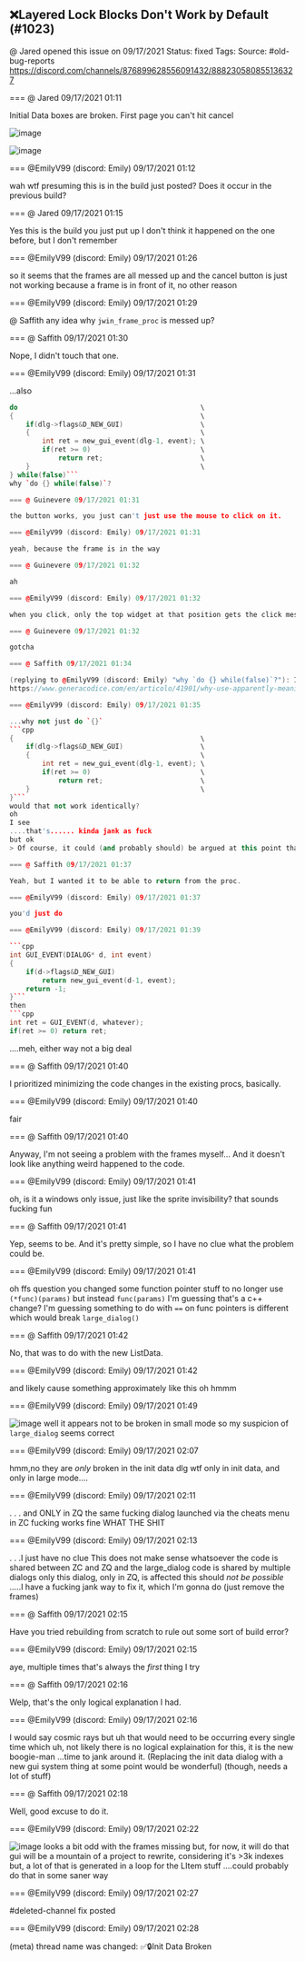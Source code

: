 ## ❌Layered Lock Blocks Don't Work by Default (#1023)
@ Jared opened this issue on 09/17/2021
Status: fixed
Tags: 
Source: #old-bug-reports https://discord.com/channels/876899628556091432/888230580855136327


=== @ Jared 09/17/2021 01:11

Initial Data boxes are broken. First page you can't hit cancel

![image](https://cdn.discordapp.com/attachments/888230580855136327/888230614900297788/unknown.png?ex=65ea65b9&is=65d7f0b9&hm=02639f336b8c0d9e4af55f5d25a4d8599d6c135a879809c5dbaba457e580ae33&)

![image](https://cdn.discordapp.com/attachments/888230580855136327/888230700044681326/unknown.png?ex=65ea65cd&is=65d7f0cd&hm=f5531b4f922b6d62bb491f9190d5abcbbea8289bf4eac439e628189df1c7b43d&)

=== @EmilyV99 (discord: Emily) 09/17/2021 01:12

wah
wtf
presuming this is in the build just posted?
Does it occur in the previous build?

=== @ Jared 09/17/2021 01:15

Yes this is the build you just put up
I don't think it happened on the one before, but I don't remember

=== @EmilyV99 (discord: Emily) 09/17/2021 01:26

so it seems that the frames are all messed up
and the cancel button is just not working because a frame is in front of it, no other reason

=== @EmilyV99 (discord: Emily) 09/17/2021 01:29

@ Saffith any idea why `jwin_frame_proc` is messed up?

=== @ Saffith 09/17/2021 01:30

Nope, I didn't touch that one.

=== @EmilyV99 (discord: Emily) 09/17/2021 01:31

...also
```cpp
do                                             \
{                                              \
    if(dlg->flags&D_NEW_GUI)                   \
    {                                          \
        int ret = new_gui_event(dlg-1, event); \
        if(ret >= 0)                           \
            return ret;                        \
    }                                          \
} while(false)```
why `do {} while(false)`?

=== @ Guinevere 09/17/2021 01:31

the button works, you just can't just use the mouse to click on it.

=== @EmilyV99 (discord: Emily) 09/17/2021 01:31

yeah, because the frame is in the way

=== @ Guinevere 09/17/2021 01:32

ah

=== @EmilyV99 (discord: Emily) 09/17/2021 01:32

when you click, only the top widget at that position gets the click message

=== @ Guinevere 09/17/2021 01:32

gotcha

=== @ Saffith 09/17/2021 01:34

(replying to @EmilyV99 (discord: Emily) "why `do {} while(false)`?"): It's basically a trick to make it work like a regular statement.
https://www.generacodice.com/en/articolo/41901/why-use-apparently-meaningless-do-while-and-if-else-statements-in-macros-

=== @EmilyV99 (discord: Emily) 09/17/2021 01:35

...why not just do `{}`
```cpp
{                                              \
    if(dlg->flags&D_NEW_GUI)                   \
    {                                          \
        int ret = new_gui_event(dlg-1, event); \
        if(ret >= 0)                           \
            return ret;                        \
    }                                          \
}```
would that not work identically?
oh
I see
....that's...... kinda jank as fuck
but ok
> Of course, it could (and probably should) be argued at this point that it would be better to declare BAR as an actual function, not a macro.

=== @ Saffith 09/17/2021 01:37

Yeah, but I wanted it to be able to return from the proc.

=== @EmilyV99 (discord: Emily) 09/17/2021 01:37

you'd just do

=== @EmilyV99 (discord: Emily) 09/17/2021 01:39

```cpp
int GUI_EVENT(DIALOG* d, int event)
{
    if(d->flags&D_NEW_GUI)
        return new_gui_event(d-1, event);
    return -1;
}```
then
```cpp
int ret = GUI_EVENT(d, whatever);
if(ret >= 0) return ret;
```
....meh, either way
not a big deal

=== @ Saffith 09/17/2021 01:40

I prioritized minimizing the code changes in the existing procs, basically.

=== @EmilyV99 (discord: Emily) 09/17/2021 01:40

fair

=== @ Saffith 09/17/2021 01:40

Anyway, I'm not seeing a problem with the frames myself...
And it doesn't look like anything weird happened to the code.

=== @EmilyV99 (discord: Emily) 09/17/2021 01:41

oh, is it a windows only issue, just like the sprite invisibility?
that sounds fucking fun

=== @ Saffith 09/17/2021 01:41

Yep, seems to be.
And it's pretty simple, so I have no clue what the problem could be.

=== @EmilyV99 (discord: Emily) 09/17/2021 01:41

oh ffs
question
you changed some function pointer stuff to no longer use `(*func)(params)` but instead `func(params)`
I'm guessing that's a c++ change?
I'm guessing something to do with `==` on func pointers is different
which would break `large_dialog()`

=== @ Saffith 09/17/2021 01:42

No, that was to do with the new ListData.

=== @EmilyV99 (discord: Emily) 09/17/2021 01:42

and likely cause something approximately like this
oh
hmmm

=== @EmilyV99 (discord: Emily) 09/17/2021 01:49


![image](https://cdn.discordapp.com/attachments/888230580855136327/888240145453694996/unknown.png?ex=65ea6e99&is=65d7f999&hm=ae87c2de9141eabc29043ddc5ffffbdca8f6768df794431e14d8cc6c38a1eaab&)
well it appears not to be broken in small mode
so my suspicion of `large_dialog` seems correct

=== @EmilyV99 (discord: Emily) 09/17/2021 02:07

hmm,no
they are *only* broken in the init data dlg
wtf
only in init data, and only in large mode....

=== @EmilyV99 (discord: Emily) 09/17/2021 02:11

. . .
and ONLY in ZQ
the same fucking dialog launched via the cheats menu in ZC
fucking works fine
WHAT THE SHIT

=== @EmilyV99 (discord: Emily) 09/17/2021 02:13

. . .I just have no clue
This does not make sense
whatsoever
the code is shared between ZC and ZQ
and the large_dialog code is shared by multiple dialogs
only this dialog, only in ZQ, is affected
this should *not be possible*
.....I have a fucking jank way to fix it, which I'm gonna do
(just remove the frames)

=== @ Saffith 09/17/2021 02:15

Have you tried rebuilding from scratch to rule out some sort of build error?

=== @EmilyV99 (discord: Emily) 09/17/2021 02:15

aye, multiple times
that's always the *first* thing I try

=== @ Saffith 09/17/2021 02:16

Welp, that's the only logical explanation I had.

=== @EmilyV99 (discord: Emily) 09/17/2021 02:16

I would say cosmic rays
but uh
that would need to be occurring every single time
which uh, not likely
there is no logical explaination for this, it is the new boogie-man
...time to jank around it.
(Replacing the init data dialog with a new gui system thing at some point would be wonderful)
(though, needs a lot of stuff)

=== @ Saffith 09/17/2021 02:18

Well, good excuse to do it.

=== @EmilyV99 (discord: Emily) 09/17/2021 02:22


![image](https://cdn.discordapp.com/attachments/888230580855136327/888248468152414208/unknown.png?ex=65ea7659&is=65d80159&hm=2cec9b1685fbae598b82732669d3ad9ef71354588a14a3c21b16016f7dd527f7&)
looks a bit odd with the frames missing
but, for now, it will do
that gui will be a mountain of a project to rewrite, considering it's >3k indexes
but, a lot of that is generated in a loop
for the LItem stuff
....could probably do that in some saner way

=== @EmilyV99 (discord: Emily) 09/17/2021 02:27

#deleted-channel fix posted

=== @EmilyV99 (discord: Emily) 09/17/2021 02:28

(meta) thread name was changed: ✅🔒Init Data Broken
